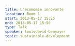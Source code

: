 ```yaml
---
title: L'économie innovante
location: Room 1
start: 2013-05-17 15:25
end: 2013-05-17 15:50
type: Talk
speaker: louisdavid-benyayer
topic: sustainable-development
---
```



